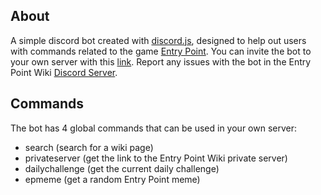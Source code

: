 ## About

A simple discord bot created with [discord.js](https://github.com/discordjs/discord.js/), designed to help out users with commands related to the game [Entry Point](https://www.roblox.com/games/740581508/Entry-Point). You can invite the bot to your own server with this [link](https://discord.com/api/oauth2/authorize?client_id=653309766164283442&scope=applications.commands). Report any issues with the bot in the Entry Point Wiki [Discord Server](https://discord.gg/wacqqFb).

## Commands

The bot has 4 global commands that can be used in your own server:

- search (search for a wiki page)
- privateserver (get the link to the Entry Point Wiki private server)
- dailychallenge (get the current daily challenge)
- epmeme (get a random Entry Point meme)
